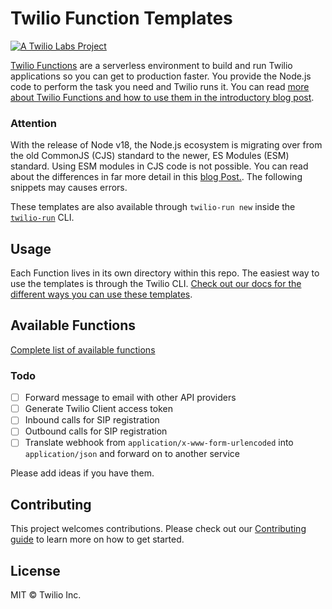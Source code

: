# Twilio Function Templates

[![A Twilio Labs Project](https://img.shields.io/static/v1?label=&message=Twilio-Labs&color=F22F46&labelColor=0D122B&logo=twilio&style=flat-square)](https://www.twilio.com/labs) 

[Twilio Functions](https://www.twilio.com/functions) are a serverless environment to build and run Twilio applications so you can get to production faster. You provide the Node.js code to perform the task you need and Twilio runs it. You can read [more about Twilio Functions and how to use them in the introductory blog post](https://www.twilio.com/blog/2017/05/introducing-twilio-functions.html).

### Attention

With the release of Node v18, the Node.js ecosystem is migrating over from the old CommonJS (CJS) standard to the newer, ES Modules (ESM) standard. Using ESM modules in CJS code is not possible. You can read about the differences in far more detail in this [blog Post.](https://redfin.engineering/node-modules-at-war-why-commonjs-and-es-modules-cant-get-along-9617135eeca1). The following snippets may causes errors. 

These templates are also available through `twilio-run new` inside the [`twilio-run`](https://npm.im/twilio-run) CLI.

## Usage

Each Function lives in its own directory within this repo. The easiest way to use the templates is through the Twilio CLI. [Check out our docs for the different ways you can use these templates](docs/USING_FUNCTIONS.md).

## Available Functions

[Complete list of available functions](docs/templates.md)

### Todo

- [ ] Forward message to email with other API providers
- [ ] Generate Twilio Client access token
- [ ] Inbound calls for SIP registration
- [ ] Outbound calls for SIP registration
- [ ] Translate webhook from `application/x-www-form-urlencoded` into `application/json` and forward on to another service

Please add ideas if you have them.

## Contributing

This project welcomes contributions. Please check out our [Contributing guide](docs/CONTRIBUTING.md) to learn more on how to get started.

## License

MIT © Twilio Inc.
